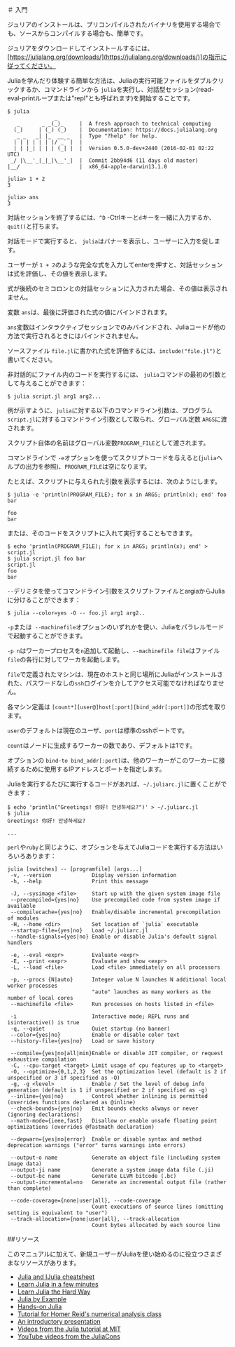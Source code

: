 
<!-- > Getting Started -->
＃ 入門

<!-- Julia installation is straightforward, whether using precompiled binaries or compiling from source. -->
ジュリアのインストールは、プリコンパイルされたバイナリを使用する場合でも、ソースからコンパイルする場合も、簡単です。
<!-- Download and install Julia by following the instructions at [https://julialang.org/downloads/](https://julialang.org/downloads/). -->
ジュリアをダウンロードしてインストールするには、[https://julialang.org/downloads/](https://julialang.org/downloads/)]の指示に従ってください。

<!-- The easiest way to learn and experiment with Julia is by starting an interactive session (also known as a read-eval-print loop or "repl") by double-clicking the Julia executable or running `julia` from the command line: -->
Juliaを学んだり体験する簡単な方法は、Juliaの実行可能ファイルをダブルクリックするか、コマンドラインから `julia`を実行し、対話型セッション(read-eval-printループまたは"repl"とも呼ばれます)を開始することです。

```
$ julia
               _
   _       _ _(_)_     |  A fresh approach to technical computing
  (_)     | (_) (_)    |  Documentation: https://docs.julialang.org
   _ _   _| |_  __ _   |  Type "?help" for help.
  | | | | | | |/ _` |  |
  | | |_| | | | (_| |  |  Version 0.5.0-dev+2440 (2016-02-01 02:22 UTC)
 _/ |\__'_|_|_|\__'_|  |  Commit 2bb94d6 (11 days old master)
|__/                   |  x86_64-apple-darwin13.1.0

julia> 1 + 2
3

julia> ans
3
```

<!-- To exit the interactive session, type `^D` -- the control key together with the `d` key or type `quit()`.  -->
対話セッションを終了するには、`^D` -Ctrlキーと`d`キーを一緒に入力するか、`quit()`と打ちます。
<!-- When run in interactive mode, `julia` displays a banner and prompts the user for input.  -->
対話モードで実行すると、 `julia`はバナーを表示し、ユーザーに入力を促します。
<!-- Once the user has entered a complete expression, such as `1 + 2`, and hits enter, the interactive session evaluates the expression and shows its value.  -->
ユーザーが `1 + 2`のような完全な式を入力してenterを押すと、対話セッションは式を評価し、その値を表示します。
<!-- If an expression is entered into an interactive session with a trailing semicolon, its value is not shown.  -->
式が後続のセミコロンとの対話セッションに入力された場合、その値は表示されません。
<!-- The variable `ans` is bound to the value of the last evaluated expression whether it is shown or not.  -->
変数 `ans`は、最後に評価された式の値にバインドされます。
<!-- The `ans` variable is only bound in interactive sessions, not when Julia code is run in other ways. -->
`ans`変数はインタラクティブセッションでのみバインドされ、Juliaコードが他の方法で実行されるときにはバインドされません。

<!-- To evaluate expressions written in a source file `file.jl`, write `include("file.jl")`. -->
ソースファイル `file.jl`に書かれた式を評価するには、`include("file.jl")`と書いてください。

<!-- To run code in a file non-interactively, you can give it as the first argument to the `julia` command: -->
非対話的にファイル内のコードを実行するには、 `julia`コマンドの最初の引数として与えることができます：

```
$ julia script.jl arg1 arg2...
```

<!-- As the example implies, the following command-line arguments to `julia` are taken as command-line arguments to the program `script.jl`, passed in the global constant `ARGS`.  -->
例が示すように、`julia`に対する以下のコマンドライン引数は、プログラム`script.jl`に対するコマンドライン引数として取られ、グローバル定数 `ARGS`に渡されます。
<!-- The name of the script itself is passed in as the global `PROGRAM_FILE`.  -->
スクリプト自体の名前はグローバル変数`PROGRAM_FILE`として渡されます。
<!-- Note that `ARGS` is also set when script code is given using the `-e` option on the command line (see the `julia` help output below) but `PROGRAM_FILE` will be empty.  -->
コマンドラインで `-e`オプションを使ってスクリプトコードを与えると(`julia`ヘルプの出力を参照)、`PROGRAM_FILE`は空になります。
<!-- For example, to just print the arguments given to a script, you could do this: -->
たとえば、スクリプトに与えられた引数を表示するには、次のようにします。

```
$ julia -e 'println(PROGRAM_FILE); for x in ARGS; println(x); end' foo bar

foo
bar
```

<!-- Or you could put that code into a script and run it: -->
または、そのコードをスクリプトに入れて実行することもできます。

```
$ echo 'println(PROGRAM_FILE); for x in ARGS; println(x); end' > script.jl
$ julia script.jl foo bar
script.jl
foo
bar
```

<!-- The `--` delimiter can be used to separate command-line args to the scriptfile from args to Julia: -->
`--`デリミタを使ってコマンドライン引数をスクリプトファイルとargiaからJuliaに分けることができます：

```
$ julia --color=yes -O -- foo.jl arg1 arg2..
```

<!-- Julia can be started in parallel mode with either the `-p` or the `--machinefile` options.  -->
`-p`または` --machinefile`オプションのいずれかを使い、Juliaをパラレルモードで起動することができます。
<!-- `-p n` will launch an additional `n` worker processes, while `--machinefile file` will launch a worker for each line in file `file`.  -->
`-p n`はワーカープロセスを`n`追加して起動し、`--machinefile file`はファイル` file`の各行に対してワーカを起動します。
<!-- The machines defined in `file` must be accessible via a passwordless `ssh` login, with Julia installed at the same location as the current host.  -->
`file`で定義されたマシンは、現在のホストと同じ場所にJuliaがインストールされた、パスワードなしの`ssh`ログインを介してアクセス可能でなければなりません。
<!-- Each machine definition takes the form `[count*][user@]host[:port] [bind_addr[:port]]` .  -->
各マシン定義は `[count*][user@]host[:port][bind_addr[:port]]`の形式を取ります。
<!-- `user` defaults to current user, `port` to the standard ssh port.  -->
`user`のデフォルトは現在のユーザ、`port`は標準のsshポートです。
<!-- `count` is the number of workers to spawn on the node, and defaults to 1.  -->
`count`はノードに生成するワーカーの数であり、デフォルトは1です。
<!-- The optional `bind-to bind_addr[:port]` specifies the ip-address and port that other workers should use to connect to this worker. -->
オプションの `bind-to bind_addr[:port]`は、他のワーカーがこのワーカーに接続するために使用するIPアドレスとポートを指定します。

<!-- If you have code that you want executed whenever Julia is run, you can put it in `~/.juliarc.jl`: -->
Juliaを実行するたびに実行するコードがあれば、`~/.juliarc.jl`に置くことができます：

```
$ echo 'println("Greetings! 你好! 안녕하세요?")' > ~/.juliarc.jl
$ julia
Greetings! 你好! 안녕하세요?

...
```

<!-- There are various ways to run Julia code and provide options, similar to those available for the `perl` and `ruby` programs: -->
`perl`や`ruby`と同じように、オプションを与えてJuliaコードを実行する方法はいろいろあります：

```
julia [switches] -- [programfile] [args...]
 -v, --version             Display version information
 -h, --help                Print this message

 -J, --sysimage <file>     Start up with the given system image file
 --precompiled={yes|no}    Use precompiled code from system image if available
 --compilecache={yes|no}   Enable/disable incremental precompilation of modules
 -H, --home <dir>          Set location of `julia` executable
 --startup-file={yes|no}   Load ~/.juliarc.jl
 --handle-signals={yes|no} Enable or disable Julia's default signal handlers

 -e, --eval <expr>         Evaluate <expr>
 -E, --print <expr>        Evaluate and show <expr>
 -L, --load <file>         Load <file> immediately on all processors

 -p, --procs {N|auto}      Integer value N launches N additional local worker processes
                           "auto" launches as many workers as the number of local cores
 --machinefile <file>      Run processes on hosts listed in <file>

 -i                        Interactive mode; REPL runs and isinteractive() is true
 -q, --quiet               Quiet startup (no banner)
 --color={yes|no}          Enable or disable color text
 --history-file={yes|no}   Load or save history

 --compile={yes|no|all|min}Enable or disable JIT compiler, or request exhaustive compilation
 -C, --cpu-target <target> Limit usage of cpu features up to <target>
 -O, --optimize={0,1,2,3}  Set the optimization level (default is 2 if unspecified or 3 if specified as -O)
 -g, -g <level>            Enable / Set the level of debug info generation (default is 1 if unspecified or 2 if specified as -g)
 --inline={yes|no}         Control whether inlining is permitted (overrides functions declared as @inline)
 --check-bounds={yes|no}   Emit bounds checks always or never (ignoring declarations)
 --math-mode={ieee,fast}   Disallow or enable unsafe floating point optimizations (overrides @fastmath declaration)

 --depwarn={yes|no|error}  Enable or disable syntax and method deprecation warnings ("error" turns warnings into errors)

 --output-o name           Generate an object file (including system image data)
 --output-ji name          Generate a system image data file (.ji)
 --output-bc name          Generate LLVM bitcode (.bc)
 --output-incremental=no   Generate an incremental output file (rather than complete)

 --code-coverage={none|user|all}, --code-coverage
                           Count executions of source lines (omitting setting is equivalent to "user")
 --track-allocation={none|user|all}, --track-allocation
                           Count bytes allocated by each source line
```

<!-- # Resources -->
##リソース

<!-- In addition to this manual, there are various other resources that may help new users get started with Julia: -->
このマニュアルに加えて、新規ユーザーがJuliaを使い始めるのに役立つさまざまなリソースがあります。

  * [Julia and IJulia cheatsheet](http://math.mit.edu/~stevenj/Julia-cheatsheet.pdf)
  * [Learn Julia in a few minutes](https://learnxinyminutes.com/docs/julia/)
  * [Learn Julia the Hard Way](https://github.com/chrisvoncsefalvay/learn-julia-the-hard-way)
  * [Julia by Example](http://samuelcolvin.github.io/JuliaByExample/)
  * [Hands-on Julia](https://github.com/dpsanders/hands_on_julia)
  * [Tutorial for Homer Reid's numerical analysis class](http://homerreid.dyndns.org/teaching/18.330/JuliaProgramming.shtml)
  * [An introductory presentation](https://raw.githubusercontent.com/ViralBShah/julia-presentations/master/Fifth-Elephant-2013/Fifth-Elephant-2013.pdf)
  * [Videos from the Julia tutorial at MIT](https://julialang.org/blog/2013/03/julia-tutorial-MIT)
  * [YouTube videos from the JuliaCons](https://www.youtube.com/user/JuliaLanguage/playlists)
